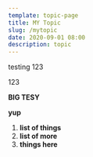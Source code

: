 ```yaml
---
template: topic-page
title: MY Topic
slug: /mytopic
date: 2020-09-01 08:00
description: topic
---
```

testing 123

123





**BIG TESY**





**yup**



1. **list of things**
2. **list of more**
3. **things here**